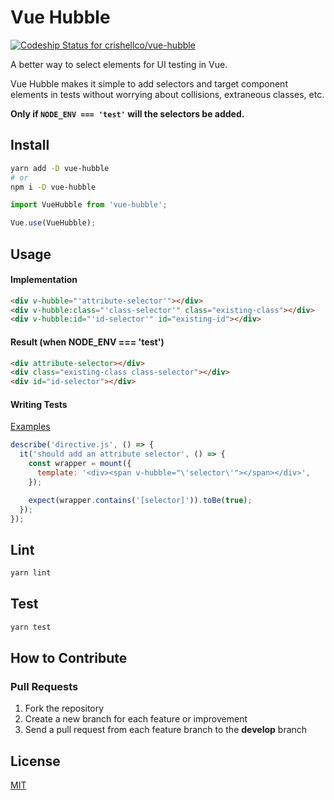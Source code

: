 # Vue Hubble
[![Codeship Status for crishellco/vue-hubble](https://app.codeship.com/projects/383cff90-34f0-0137-f652-2a9cdaeb53f1/status?branch=master)](https://app.codeship.com/projects/332739)

A better way to select elements for UI testing in Vue.

Vue Hubble makes it simple to add selectors and target component elements in tests without worrying about collisions, extraneous classes, etc.

**Only if `NODE_ENV === 'test'` will the selectors be added.**

## Install

```bash
yarn add -D vue-hubble
# or
npm i -D vue-hubble
```

```javascript
import VueHubble from 'vue-hubble';

Vue.use(VueHubble);
```

## Usage

#### Implementation
```html
<div v-hubble="'attribute-selector'"></div>
<div v-hubble:class="'class-selector'" class="existing-class"></div>
<div v-hubble:id="'id-selector'" id="existing-id"></div>
```

#### Result (when NODE_ENV === 'test')
```html
<div attribute-selector></div>
<div class="existing-class class-selector"></div>
<div id="id-selector"></div>
```

#### Writing Tests
[Examples](test/directive.spec.js)
```javascript
describe('directive.js', () => {
  it('should add an attribute selector', () => {
    const wrapper = mount({
      template: '<div><span v-hubble="\'selector\'"></span></div>',
    });

    expect(wrapper.contains('[selector]')).toBe(true);
  });
});
```

## Lint
```bash
yarn lint
```

## Test
```bash
yarn test
```

## How to Contribute

### Pull Requests

1. Fork the repository
2. Create a new branch for each feature or improvement
3. Send a pull request from each feature branch to the **develop** branch

## License

[MIT](http://opensource.org/licenses/MIT)
